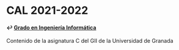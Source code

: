 # CAL 2021-2022
#### ↩️ [Grado en Ingeniería Informática](https://github.com/clarasdfgh/GII)

Contenido de la asignatura C del GII de la Universidad de Granada
